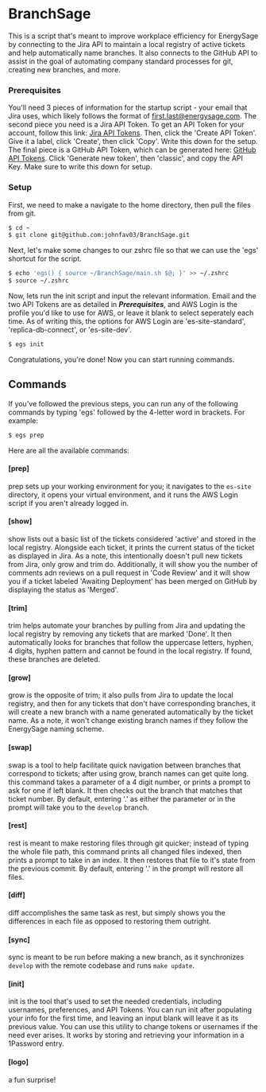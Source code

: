 # BranchSage #
This is a script that's meant to improve workplace efficiency for EnergySage by connecting to the Jira API to maintain a local registry of active tickets and help automatically name branches. It also connects to the GitHub API to assist in the goal of automating company standard processes for git, creating new branches, and more.
### Prerequisites ###
You'll need 3 pieces of information for the startup script - your email that Jira uses, which likely follows the format of first.last@energysage.com. The second piece you need is a Jira API Token. To get an API Token for your account, follow this link: [Jira API Tokens](https://id.atlassian.com/manage-profile/security/api-tokens). Then, click the 'Create API Token'. Give it a label, click 'Create', then click 'Copy'. Write this down for the setup. The final piece is a GitHub API Token, which can be generated here: [GitHub API Tokens](https://github.com/settings/tokens). Click 'Generate new token', then 'classic', and copy the API Key. Make sure to write this down for setup.
### Setup ###
First, we need to make a navigate to the home directory, then pull the files from git.
```bash
$ cd ~
$ git clone git@github.com:johnfav03/BranchSage.git
```
Next, let's make some changes to our zshrc file so that we can use the 'egs' shortcut for the script.
```bash
$ echo 'egs() { source ~/BranchSage/main.sh $@; }' >> ~/.zshrc
$ source ~/.zshrc
```
Now, lets run the init script and input the relevant information. Email and the two API Tokens are as detailed in ***Prerequisites***, and AWS Login is the profile you'd like to use for AWS, or leave it blank to select seperately each time. As of writing this, the options for AWS Login are 'es-site-standard', 'replica-db-connect', or 'es-site-dev'.
```bash
$ egs init
```
Congratulations, you're done! Now you can start running commands.
## Commands ##
If you've followed the previous steps, you can run any of the following commands by typing 'egs' followed by the 4-letter word in brackets. For example:
```bash
$ egs prep
```
Here are all the available commands:
#### [prep] #### 

prep sets up your working environment for you; it navigates to the `es-site` directory, it opens your virtual environment, and it runs the AWS Login script if you aren't already logged in.
#### [show] #### 

show lists out a basic list of the tickets considered 'active' and stored in the local registry. Alongside each ticket, it prints the current status of the ticket as displayed in Jira. As a note, this intentionally doesn't pull new tickets from Jira, only grow and trim do. Additionally, it will show you the number of comments adn reviews on a pull request in 'Code Review' and it will show you if a ticket labeled 'Awaiting Deployment' has been merged on GitHub by displaying the status as 'Merged'.
#### [trim] #### 

trim helps automate your branches by pulling from Jira and updating the local registry by removing any tickets that are marked 'Done'. It then automatically looks for branches that follow the uppercase letters, hyphen, 4 digits, hyphen pattern and cannot be found in the local registry. If found, these branches are deleted.
#### [grow] #### 

grow is the opposite of trim; it also pulls from Jira to update the local registry, and then for any tickets that don't have corresponding branches, it will create a new branch with a name generated automatically by the ticket name. As a note, it won't change existing branch names if they follow the EnergySage naming scheme.
#### [swap] #### 

swap is a tool to help facilitate quick navigation between branches that correspond to tickets; after using grow, branch names can get quite long. this command takes a parameter of a 4 digit number, or prints a prompt to ask for one if left blank. It then checks out the branch that matches that ticket number. By default, entering '.' as either the parameter or in the prompt will take you to the `develop` branch.
#### [rest] #### 

rest is meant to make restoring files through git quicker; instead of typing the whole file path, this command prints all changed files indexed, then prints a prompt to take in an index. It then restores that file to it's state from the previous commit. By default, entering '.' in the prompt will restore all files.
#### [diff] #### 

diff accomplishes the same task as rest, but simply shows you the differences in each file as opposed to restoring them outright.
#### [sync] #### 

sync is meant to be run before making a new branch, as it synchronizes `develop` with the remote codebase and runs `make update`.
#### [init] ####

init is the tool that's used to set the needed credentials, including usernames, preferences, and API Tokens. You can run init after populating your info for the first time, and leaving an input blank will leave it as its previous value. You can use this utility to change tokens or usernames if the need ever arises. It works by storing and retrieving your information in a 1Password entry.
#### [logo] ####

a fun surprise!
